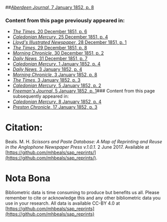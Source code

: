 ##[*Aberdeen Journal*, 7 January 1852, p. 8](https://mhbeals.github.io/sap_html/Aberdeen-Journal/Aberdeen-Journal-7-January-1852-p-8)

### Content from this page previously appeared in:
+ [*The Times*, 20 December 1851, p. 6](https://mhbeals.github.io/sap_html/The-Times/The-Times-20-December-1851-p-6)
+ [*Caledonian Mercury*, 25 December 1851, p. 4](https://mhbeals.github.io/sap_html/Caledonian-Mercury/Caledonian-Mercury-25-December-1851-p-4)
+ [*Lloyd's Illustrated Newspaper*, 28 December 1851, p. 1](https://mhbeals.github.io/sap_html/Lloyd's-Illustrated-Newspaper/Lloyd's-Illustrated-Newspaper-28-December-1851-p-1)
+ [*The Times*, 29 December 1851, p. 8](https://mhbeals.github.io/sap_html/The-Times/The-Times-29-December-1851-p-8)
+ [*Morning Chronicle*, 30 December 1851, p. 2](https://mhbeals.github.io/sap_html/Morning-Chronicle/Morning-Chronicle-30-December-1851-p-2)
+ [*Daily News*, 31 December 1851, p. 7](https://mhbeals.github.io/sap_html/Daily-News/Daily-News-31-December-1851-p-7)
+ [*Caledonian Mercury*, 1 January 1852, p. 4](https://mhbeals.github.io/sap_html/Caledonian-Mercury/Caledonian-Mercury-1-January-1852-p-4)
+ [*Daily News*, 3 January 1852, p. 4](https://mhbeals.github.io/sap_html/Daily-News/Daily-News-3-January-1852-p-4)
+ [*Morning Chronicle*, 3 January 1852, p. 8](https://mhbeals.github.io/sap_html/Morning-Chronicle/Morning-Chronicle-3-January-1852-p-8)
+ [*The Times*, 3 January 1852, p. 3](https://mhbeals.github.io/sap_html/The-Times/The-Times-3-January-1852-p-3)
+ [*Caledonian Mercury*, 5 January 1852, p. 2](https://mhbeals.github.io/sap_html/Caledonian-Mercury/Caledonian-Mercury-5-January-1852-p-2)
+ [*Freeman's Journal*, 5 January 1852, p. 1](https://mhbeals.github.io/sap_html/Freeman's-Journal/Freeman's-Journal-5-January-1852-p-1)### Content from this page subsequently appeared in:
+ [*Caledonian Mercury*, 8 January 1852, p. 4](https://mhbeals.github.io/sap_html/Caledonian-Mercury/Caledonian-Mercury-8-January-1852-p-4)
+ [*Preston Chronicle*, 17 January 1852, p. 3](https://mhbeals.github.io/sap_html/Preston-Chronicle/Preston-Chronicle-17-January-1852-p-3)
                    
# Citation: 

Beals. M. H. *Scissors and Paste Database: A Map of Reprinting and Reuse in the Anglophone Newspaper Press v.1.0.1.* 2 June 2017. Available at [https://github.com/mhbeals/sap_reprints/](https://github.com/mhbeals/sap_reprints/). 
                    
# Nota Bona

Bibliometric data is time consuming to produce but benefits us all. Please remember to cite or acknowledge this and any other bibliometric data you use in your research. All data is available CC-BY 4.0 at [https://github.com/mhbeals/sap_reprints](https://github.com/mhbeals/sap_reprints)